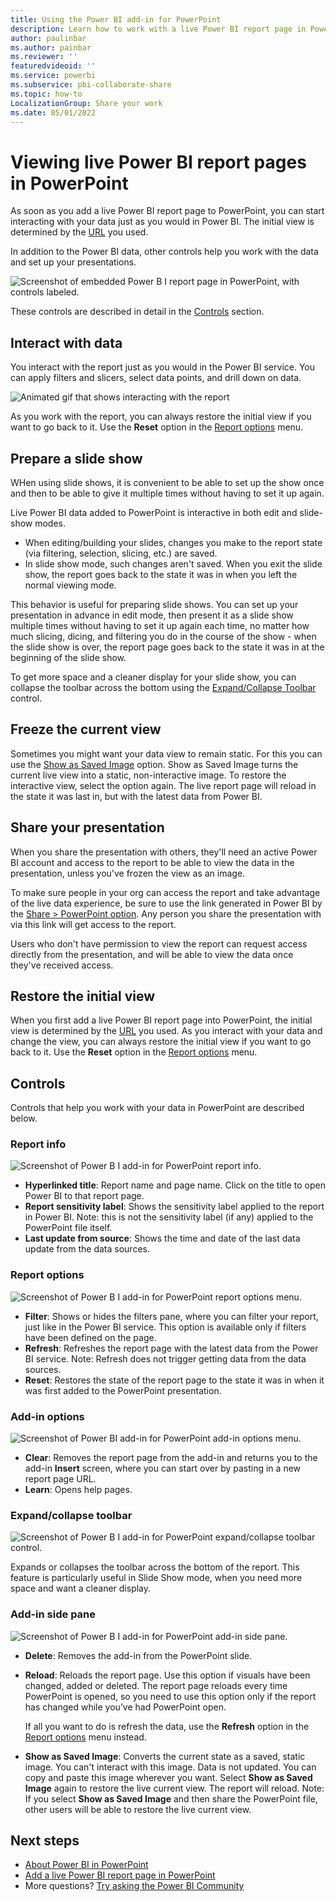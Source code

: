 ```yaml
---
title: Using the Power BI add-in for PowerPoint
description: Learn how to work with a live Power BI report page in PowerPoint.
author: paulinbar
ms.author: painbar
ms.reviewer: ''
featuredvideoid: ''
ms.service: powerbi
ms.subservice: pbi-collaborate-share
ms.topic: how-to
LocalizationGroup: Share your work
ms.date: 05/01/2022
---
```


# Viewing live Power BI report pages in PowerPoint

As soon as you add a live Power BI report page to PowerPoint, you can start interacting with your data just as you would in Power BI. The initial view is determined by the [URL](./service-power-bi-powerpoint-add-in-install.md#get-the-report-page-url) you used.

In addition to the Power BI data, other controls help you work with the data and set up your presentations.

![Screenshot of embedded Power B I report page in PowerPoint, with controls labeled.](media/service-power-bi-powerpoint-add-in-add-report/embedded-report-page-controls.png)

These controls are described in detail in the [Controls](#controls) section.

## Interact with data

You interact with the report just as you would in the Power BI service. You can apply filters and slicers, select data points, and drill down on data.

![Animated gif that shows interacting with the report](media/service-power-bi-powerpoint-add-in-add-report/Animation2.gif)

As you work with the report, you can always restore the initial view if you want to go back to it. Use the **Reset** option in the [Report options](#report-options) menu.

## Prepare a slide show

WHen using slide shows, it is convenient to be able to set up the show once and then to be able to give it multiple times without having to set it up again.

Live Power BI data added to PowerPoint is interactive in both edit and slide-show modes.
* When editing/building your slides, changes you make to the report state (via filtering, selection, slicing, etc.) are saved.
* In slide show mode, such changes aren't saved. When you exit the slide show, the report goes back to the state it was in when you left the normal viewing mode.

This behavior is useful for preparing slide shows. You can set up your presentation in advance in edit mode, then present it as a slide show multiple times without having to set it up again each time, no matter how much slicing, dicing, and filtering you do in the course of the show - when the slide show is over, the report page goes back to the state it was in at the beginning of the slide show.

To get more space and a cleaner display for your slide show, you can collapse the toolbar across the bottom using the [Expand/Collapse Toolbar](#expandcollapse-toolbar) control.

## Freeze the current view

Sometimes you might want your data view to remain static. For this you can use the [Show as Saved Image](#add-in-side-pane) option. Show as Saved Image turns the current live view into a static, non-interactive image. To restore the interactive view, select the option again. The live report page will reload in the state it was last in, but with the latest data from Power BI.

## Share your presentation

When you share the presentation with others, they'll need an active Power BI account and access to the report to be able to view the data in the presentation, unless you've frozen the view as an image.

To make sure people in your org can access the report and take advantage of the live data experience, be sure to use the link generated in Power BI by the [Share > PowerPoint option](./service-power-bi-powerpoint-add-in-install.md?tabs=share#get-the-report-page-url). Any person you share the presentation with via this link will get access to the report.

Users who don't have permission to view the report can request access directly from the presentation, and will be able to view the data once they've received access.

## Restore the initial view

When you first add a live Power BI report page into PowerPoint, the initial view is determined by the [URL](./service-power-bi-powerpoint-add-in-install.md#get-the-report-page-url) you used. As you interact with your data and change the view, you can always restore the initial view if you want to go back to it. Use the **Reset** option in the [Report options](#report-options) menu.

## Controls

Controls that help you work with your data in PowerPoint are described below.

### Report info

![Screenshot of Power B I add-in for PowerPoint report info.](media/service-power-bi-powerpoint-add-in-add-report/power-bi-powerpoint-addin-report-info.png)

* **Hyperlinked title**: Report name and page name. Click on the title to open Power BI to that report page.
* **Report sensitivity label**: Shows the sensitivity label applied to the report in Power BI. Note: this is not the sensitivity label (if any) applied to the PowerPoint file itself.
* **Last update from source**: Shows the time and date of the last data update from the data sources.

### Report options

![Screenshot of Power B I add-in for PowerPoint report options menu.](media/service-power-bi-powerpoint-add-in-add-report/power-bi-powerpoint-addin-report-options.png)

* **Filter**: Shows or hides the filters pane, where you can filter your report, just like in the Power BI service. This option is available only if filters have been defined on the page.
* **Refresh**: Refreshes the report page with the latest data from the Power BI service. Note: Refresh does not trigger getting data from the data sources.
* **Reset**: Restores the state of the report page to the state it was in when it was first added to the PowerPoint presentation.

### Add-in options

![Screenshot of Power BI add-in for PowerPoint add-in options menu.](media/service-power-bi-powerpoint-add-in-add-report/power-bi-powerpoint-addin-addin-options.png)

* **Clear**: Removes the report page from the add-in and returns you to the add-in **Insert** screen, where you can start over by pasting in a new report page URL.
* **Learn**: Opens help pages.

### Expand/collapse toolbar

![Screenshot of Power B I add-in for PowerPoint expand/collapse toolbar control.](media/service-power-bi-powerpoint-add-in-add-report/power-bi-powerpoint-addin-expand-collapse-toolbar.png)

Expands or collapses the toolbar across the bottom of the report. This feature is particularly useful in Slide Show mode, when you need more space and want a cleaner display.

### Add-in side pane

![Screenshot of Power B I add-in for PowerPoint add-in side pane.](media/service-power-bi-powerpoint-add-in-add-report/power-bi-powerpoint-addin-addin-sidebar.png)
* **Delete**: Removes the add-in from the PowerPoint slide.
* **Reload**: Reloads the report page. Use this option if visuals have been changed, added or deleted. The report page reloads every time PowerPoint is opened, so you need to use this option only if the report has changed while you’ve had PowerPoint open.

    If all you want to do is refresh the data, use the **Refresh** option in the [Report options](#report-options) menu instead.

* **Show as Saved Image**: Converts the current state as a saved, static image. You can't interact with this image. Data is not updated. You can copy and paste this image wherever you want. Select **Show as Saved Image** again to restore the live current view. The report will reload. Note: If you select **Show as Saved Image** and then share the PowerPoint file, other users will be able to restore the live current view.

## Next steps

* [About Power BI in PowerPoint](./service-power-bi-powerpoint-add-in-about.md)
* [Add a live Power BI report page in PowerPoint](./service-power-bi-powerpoint-add-in-install.md)
* More questions? [Try asking the Power BI Community](https://community.powerbi.com/)

